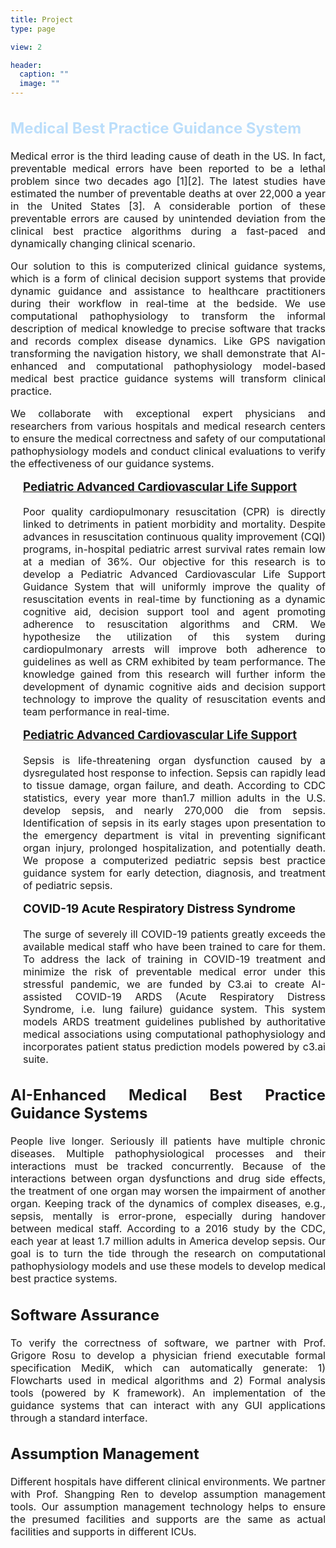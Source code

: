 ```yaml
---
title: Project
type: page

view: 2

header:
  caption: ""
  image: ""
---
```


<div
  class="article-style"
  style="overflow:visible; text-align:justify; font-size:16px"
>
  <div class="article-style">
    <h2 style="color:#bbdefb">Medical Best Practice Guidance System</h2>
    <p style="font-size:16px">
      Medical error is the third leading cause of death in the US. In fact,
      preventable medical errors have been reported to be a lethal problem since
      two decades ago [1][2]. The latest studies have estimated the number of
      preventable deaths at over 22,000 a year in the United States [3]. A
      considerable portion of these preventable errors are caused by unintended
      deviation from the clinical best practice algorithms during a fast-paced
      and dynamically changing clinical scenario.
    </p>
    <p style="font-size:16px">
      Our solution to this is computerized clinical guidance systems, which is a
      form of clinical decision support systems that provide dynamic guidance
      and assistance to healthcare practitioners during their workflow in
      real-time at the bedside. We use computational pathophysiology to
      transform the informal description of medical knowledge to precise
      software that tracks and records complex disease dynamics. Like GPS
      navigation transforming the navigation history, we shall demonstrate that
      AI-enhanced and computational pathophysiology model-based medical best
      practice guidance systems will transform clinical practice.
    </p>
    <p style="font-size:16px">
      We collaborate with exceptional expert physicians and researchers from
      various hospitals and medical research centers to ensure the medical
      correctness and safety of our computational pathophysiology models and
      conduct clinical evaluations to verify the effectiveness of our guidance
      systems.
    </p>
    <div style="padding-left:20px">
      <h3 style="margin-top:10px">
        <a href="/courses/pacls/">
          Pediatric Advanced Cardiovascular Life Support
        </a>
      </h3>
      <p style="font-size:16px">
        Poor quality cardiopulmonary resuscitation (CPR) is directly linked to
        detriments in patient morbidity and mortality. Despite advances in
        resuscitation continuous quality improvement (CQI) programs, in-hospital
        pediatric arrest survival rates remain low at a median of 36%. Our
        objective for this research is to develop a Pediatric Advanced
        Cardiovascular Life Support Guidance System that will uniformly improve
        the quality of resuscitation events in real-time by functioning as a
        dynamic cognitive aid, decision support tool and agent promoting
        adherence to resuscitation algorithms and CRM. We hypothesize the
        utilization of this system during cardiopulmonary arrests will improve
        both adherence to guidelines as well as CRM exhibited by team
        performance. The knowledge gained from this research will further inform
        the development of dynamic cognitive aids and decision support
        technology to improve the quality of resuscitation events and team
        performance in real-time.
      </p>
      <h3 style="margin-top:10px">
        <a href="/courses/psepsis/">
          Pediatric Advanced Cardiovascular Life Support
        </a>
      </h3>
      <p style="font-size:16px">
        Sepsis is life-threatening organ dysfunction caused by a
        dysregulated host response to infection. Sepsis can rapidly lead to
        tissue damage, organ failure, and death. According to CDC
        statistics, every year more than1.7 million adults in the U.S.
        develop sepsis, and nearly 270,000 die from sepsis. Identification
        of sepsis in its early stages upon presentation to the emergency
        department is vital in preventing significant organ injury,
        prolonged hospitalization, and potentially death. We propose a
        computerized pediatric sepsis best practice guidance system for
        early detection, diagnosis, and treatment of pediatric sepsis.
      </p>
      <h3 style="margin-top:10px">
        <a>
          COVID-19 Acute Respiratory Distress Syndrome
        </a>
      </h3>
      <p style="font-size:16px">
        The surge of severely ill COVID-19 patients greatly exceeds the
        available medical staff who have been trained to care for them. To
        address the lack of training in COVID-19 treatment and minimize the risk
        of preventable medical error under this stressful pandemic, we are
        funded by C3.ai to create AI-assisted COVID-19 ARDS (Acute Respiratory
        Distress Syndrome, i.e. lung failure) guidance system. This system
        models ARDS treatment guidelines published by authoritative medical
        associations using computational pathophysiology and incorporates
        patient status prediction models powered by c3.ai suite.
      </p>
    </div>
  </div>
  <div>
    <h2>
      <a>AI-Enhanced Medical Best Practice Guidance Systems</a>
    </h2>
    <div class="article-style">
      People live longer. Seriously ill patients have multiple chronic
      diseases. Multiple pathophysiological processes and their interactions
      must be tracked concurrently. Because of the interactions between organ
      dysfunctions and drug side effects, the treatment of one organ may
      worsen the impairment of another organ. Keeping track of the dynamics of
      complex diseases, e.g., sepsis, mentally is error-prone, especially
      during handover between medical staff. According to a 2016 study by the
      CDC, each year at least 1.7 million adults in America develop sepsis.
      Our goal is to turn the tide through the research on computational
      pathophysiology models and use these models to develop medical best
      practice systems.
    </div>
  </div>
  <div>
    <h2>
      <a>Software Assurance</a>
    </h2>
    <div class="article-style">
      To verify the correctness of software, we partner with Prof. Grigore Rosu
      to develop a physician friend executable formal specification MediK, which
      can automatically generate: 1) Flowcharts used in medical algorithms and
      2) Formal analysis tools (powered by K framework). An implementation of
      the guidance systems that can interact with any GUI applications through a
      standard interface.
    </div>
  </div>
  <div>
    <h2>
      <a>Assumption Management</a>
    </h2>
    <div class="article-style">
      Different hospitals have different clinical environments. We partner with
      Prof. Shangping Ren to develop assumption management tools. Our assumption
      management technology helps to ensure the presumed facilities and supports
      are the same as actual facilities and supports in different ICUs.
    </div>
  </div>
</div>

